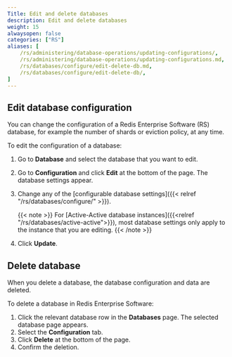 ```yaml
---
Title: Edit and delete databases 
description: Edit and delete databases
weight: 15
alwaysopen: false
categories: ["RS"]
aliases: [
    /rs/administering/database-operations/updating-configurations/,
    /rs/administering/database-operations/updating-configurations.md,
    /rs/databases/configure/edit-delete-db.md,
    /rs/databases/configure/edit-delete-db/,
]
---
```

## Edit database configuration

You can change the configuration of a Redis Enterprise Software (RS) database, for example the number of shards or eviction policy, at any time.<!--more-->

To edit the configuration of a database:

1. Go to **Database** and select the database that you want to edit.
1. Go to **Configuration** and click **Edit** at the bottom of the page.
    The database settings appear.
1. Change any of the [configurable database settings]({{< relref "/rs/databases/configure/" >}}).

    {{< note >}}
For [Active-Active database instances]({{<relref "/rs/databases/active-active">}}), most database settings only apply to the instance that you are editing.
    {{< /note >}}

1. Click **Update**.

## Delete database

When you delete a database, the database configuration and data are deleted.<!--more-->

To delete a database in Redis Enterprise Software:

1. Click the relevant database row in the **Databases** page. The
    selected database page appears.
1. Select the **Configuration** tab.
1. Click **Delete** at the bottom of the page.
1. Confirm the deletion.